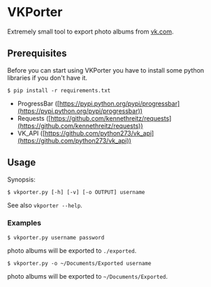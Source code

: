 VKPorter
========

Extremely small tool to export photo albums from [vk.com](https://vk.com).


## Prerequisites

Before you can start using VKPorter you have to install some python libraries if you don't have it.

    $ pip install -r requirements.txt


* ProgressBar ([https://pypi.python.org/pypi/progressbar](https://pypi.python.org/pypi/progressbar))
* Requests ([https://github.com/kennethreitz/requests](https://github.com/kennethreitz/requests))
* VK_API ([https://github.com/python273/vk_api](https://github.com/python273/vk_api))


## Usage

Synopsis:

    $ vkporter.py [-h] [-v] [-o OUTPUT] username

See also `vkporter --help`.

### Examples

    $ vkporter.py username password
    
photo albums will be exported to `./exported`.

    $ vkporter.py -o ~/Documents/Exported username
    
photo albums will be exported to `~/Documents/Exported`.
